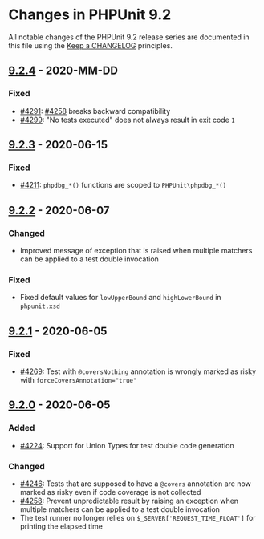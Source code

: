 # Changes in PHPUnit 9.2

All notable changes of the PHPUnit 9.2 release series are documented in this file using the [Keep a CHANGELOG](https://keepachangelog.com/) principles.

## [9.2.4] - 2020-MM-DD

### Fixed

* [#4291](https://github.com/sebastianbergmann/phpunit/issues/4291): [#4258](https://github.com/sebastianbergmann/phpunit/pull/4258) breaks backward compatibility
* [#4299](https://github.com/sebastianbergmann/phpunit/issues/4299): "No tests executed" does not always result in exit code `1`

## [9.2.3] - 2020-06-15

### Fixed

* [#4211](https://github.com/sebastianbergmann/phpunit/issues/4211): `phpdbg_*()` functions are scoped to `PHPUnit\phpdbg_*()`

## [9.2.2] - 2020-06-07

### Changed

* Improved message of exception that is raised when multiple matchers can be applied to a test double invocation

### Fixed

* Fixed default values for `lowUpperBound` and `highLowerBound` in `phpunit.xsd`

## [9.2.1] - 2020-06-05

### Fixed

* [#4269](https://github.com/sebastianbergmann/phpunit/issues/4269): Test with `@coversNothing` annotation is wrongly marked as risky with `forceCoversAnnotation="true"`

## [9.2.0] - 2020-06-05

### Added

* [#4224](https://github.com/sebastianbergmann/phpunit/issues/4224): Support for Union Types for test double code generation

### Changed

* [#4246](https://github.com/sebastianbergmann/phpunit/issues/4246): Tests that are supposed to have a `@covers` annotation are now marked as risky even if code coverage is not collected
* [#4258](https://github.com/sebastianbergmann/phpunit/pull/4258): Prevent unpredictable result by raising an exception when multiple matchers can be applied to a test double invocation
* The test runner no longer relies on `$_SERVER['REQUEST_TIME_FLOAT']` for printing the elapsed time

[9.2.4]: https://github.com/sebastianbergmann/phpunit/compare/9.2.3...9.2
[9.2.3]: https://github.com/sebastianbergmann/phpunit/compare/9.2.2...9.2.3
[9.2.2]: https://github.com/sebastianbergmann/phpunit/compare/9.2.1...9.2.2
[9.2.1]: https://github.com/sebastianbergmann/phpunit/compare/9.2.0...9.2.1
[9.2.0]: https://github.com/sebastianbergmann/phpunit/compare/9.1.5...9.2.0

